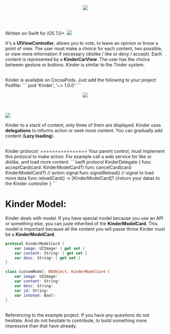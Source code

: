 <p align="center">
  <img src ="https://raw.githubusercontent.com/remirobert/Kinder/master/KinderExample/kinderBanner.png"/>
</p>
</br>
<br>


Written on Swift for iOS 7.0+.
<img src ="https://raw.githubusercontent.com/remirobert/Kinder/master/KinderExample/what.png"/>

It's a **UIViewController**, allows you to vote, to leave an opinion or know a point of view. The user must make a choice for each content, two possible, or view more information if necessary (dislike / like or deny / accept). Each content is represented by a **KinderCarView**.
The user has the choice between gesture or buttons.
Kinder is similar to the Tinder system. 

<br>
Kinder is available on CocoaPods. Just add the following to your project Podfile:
```
pod 'Kinder', '~> 1.0.0'
```

<br>
<p align="center">
  <img src ="https://raw.githubusercontent.com/remirobert/Kinder/master/KinderExample/animKinder.gif"/>
</p>
<br>
<br>

<img src ="https://raw.githubusercontent.com/remirobert/Kinder/master/KinderExample/how.png"/>

Kinder to a stack of content, only three of them are displayed.
Kinder uses **delegations** to informs action or seek more content.
You can gradually add content (**Lazy loading**).

<br>
Kinder protocol:
================
Your parent control, must implement this protocol to make action. For example call a web service for like or dislike, and load more content.
```swift
protocol KinderDelegate {
    func acceptCard(card: KinderModelCard?)
    func cancelCard(card: KinderModelCard?) // action signal
    func signalReload()                     // signal to load more data
    func reloadCard() -> [KinderModelCard]? //return your datas to the Kinder controller
}
```

<br>

Kinder Model:
=============
Kinder deals with model. If you have special model because you use an API or something else, you can juste inherited of the **KinderModelCard**. This model is important because all the content you will passe throw Kinder must be a **KinderModelCard**.
```swift
protocol KinderModelCard {
    var image: UIImage! { get set }
    var content: String! { get set }
    var desc: String! { get set }
}
```

```Swift
class CustomModel: NSObject, KinderModelCard {
    var image: UIImage!
    var content: String!
    var desc: String!
    var id: String!
    var isVoted: Bool!
}
```

<br>
Referencing to the example project.
If you have any questions do not hesitate.
And do not hesitate to contribute, to build something more impressive than that have already.
